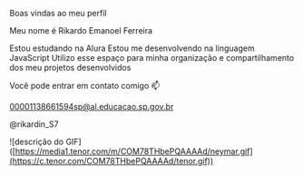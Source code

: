 Boas vindas ao meu perfil 

Meu nome é Rikardo Emanoel Ferreira

Estou estudando na Alura
Estou me desenvolvendo na linguagem JavaScript
Utilizo esse espaço para minha organização e compartilhamento dos meu projetos desenvolvidos

Você pode entrar em contato comigo 📫

00001138661594sp@al.educacao.sp.gov.br

@rikardin_S7

![descrição do GIF] ([https://media1.tenor.com/m/COM78THbePQAAAAd/neymar.gif](https://c.tenor.com/COM78THbePQAAAAd/tenor.gif))


